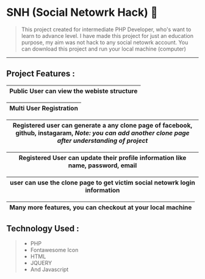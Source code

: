 # SNH (Social Netowrk Hack) 🥇
> This project created for intermediate PHP Developer, who's want to learn to advance level. I have made this project for just an education purpose, my aim was not hack to any social netowrk account.
> You can download this project and run your local machine (computer)
<hr>

## Project Features :

| Public User can view the webiste structure|
| ------------- |

| Multi User Registration  |
| ------------- |

| Registered user can generate a any clone page of facebook, github, instagaram, _**Note:** you can add another clone page after understanding of project_ |
| ------------- |

| Registered User can update their profile information like name, password, email  |
| ------------- |

|  user can use the clone page to get victim social netowrk login information  |
| ------------- |

|  Many more features, you can checkout at your local machine|
| ------------- |


## Technology Used :
> * PHP
> * Fontawesome Icon
> * HTML
> * JQUERY
> * And Javascript



